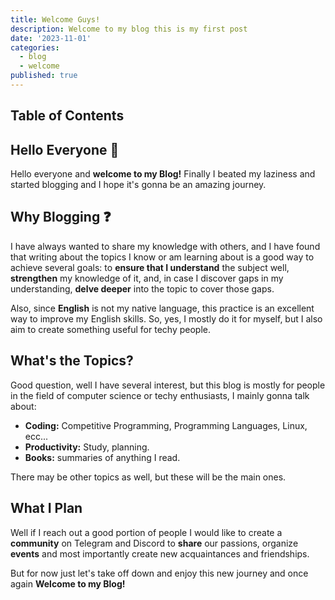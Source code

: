 ```yaml
---
title: Welcome Guys!
description: Welcome to my blog this is my first post
date: '2023-11-01'
categories:
  - blog
  - welcome
published: true
---
```


## Table of Contents

## Hello Everyone 👋

Hello everyone and **welcome to my Blog!**
Finally I beated my laziness and started blogging and I hope it's gonna be an amazing journey.

## Why Blogging ❓

I have always wanted to share my knowledge with others, and I have found that writing about the topics I know or am learning about is a good way to achieve several goals:
to **ensure that I understand** the subject well, **strengthen** my knowledge of it, and, in case I discover gaps in my understanding, **delve deeper** into the topic to cover those gaps.

Also, since **English** is not my native language, this practice is an excellent way to improve my English skills.
So, yes, I mostly do it for myself, but I also aim to create something useful for techy people.

## What's the Topics?

Good question, well I have several interest, but this blog is mostly for people in the field of computer science or techy enthusiasts, I mainly gonna talk about:

- **Coding:** Competitive Programming, Programming Languages, Linux, ecc...
- **Productivity:** Study, planning.
- **Books:** summaries of anything I read.

There may be other topics as well, but these will be the main ones.

## What I Plan

Well if I reach out a good portion of people I would like to create a **community** on Telegram and Discord to **share** our passions, organize **events** and
most importantly create new acquaintances and friendships.
<br>

But for now just let's take off down and enjoy this new journey and once again **Welcome to my Blog!**
